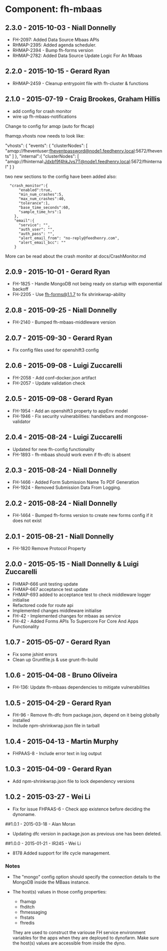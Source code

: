 # Component: fh-mbaas

## 2.3.0 - 2015-10-03 - Niall Donnelly

* FH-2097: Added Data Source Mbaas APIs
* RHMAP-2395: Added agenda scheduler. 
* RHMAP-2394 - Bump fh-forms version
* RHMAP-2782: Added Data Source Update Logic For An Mbaas

## 2.2.0 - 2015-10-15 - Gerard Ryan
* RHMAP-2459 - Cleanup entrypoint file with fh-cluster & functions

## 2.1.0 - 2015-07-19 - Craig Brookes, Graham Hillis
* add config for crash monitor
* wire up fh-mbaas-notifications

Change to config for amqp (auto for fhcap)

fhamqp.vhosts now needs to look like:

"vhosts": {
      "events": {
        "clusterNodes": [
          "amqp://fheventuser:fheventpassword@node1.feedhenry.local:5672/fhevents"
        ]
      },
      "internal":{
        "clusterNodes": [
          "amqp://fhinternal:Jdxbf9f4hkJvs7T@node1.feedhenry.local:5672/fhinternal"
        ]
      }

two new sections to the config have been added also:

      "crash_monitor":{
          "enabled":true,
          "min_num_crashes":5,
          "max_num_crashes":40,
          "tolerance":1,
          "base_time_seconds":60,
          "sample_time_hrs":1
        },
        "email":{
          "service": "",
          "auth_user": "",
          "auth_pass": "",
          "alert_email_from": "no-reply@feedhenry.com",
          "alert_email_bcc": ""
        }

More can be read about the crash monitor at docs/CrashMonitor.md

## 2.0.9 - 2015-10-01 - Gerard Ryan
* FH-1825 - Handle MongoDB not being ready on startup with exponential backoff
* FH-2205 - Use fh-forms@1.1.7 to fix shrinkwrap-ability

## 2.0.8 - 2015-09-25 - Niall Donnelly
* FH-2140 - Bumped fh-mbaas-middleware version

## 2.0.7 - 2015-09-30 - Gerard Ryan
* Fix config files used for openshift3 config

## 2.0.6 - 2015-09-08 - Luigi Zuccarelli
* FH-2058 - Add conf-docker.json artifact
* FH-2057 - Update validation check

## 2.0.5 - 2015-09-08 - Gerard Ryan
* FH-1954 - Add an openshift3 property to appEnv model
* FH-1946 - Fix security vulnerabilities: handlebars and mongoose-validator

## 2.0.4 - 2015-08-24 - Luigi Zuccarelli
* Updated for new fh-config functionality
* FH-1893 - fh-mbaas should work even if fh-dfc is absent

## 2.0.3 - 2015-08-24 - Niall Donnelly

* FH-1466 - Added Form Submission Name To PDF Generation
* FH-1924 - Removed Submission Data From Logging.

## 2.0.2 - 2015-08-24 - Niall Donnelly

* FH-1464 - Bumped fh-forms version to create new forms config if it does not exist

## 2.0.1 - 2015-08-21 - Niall Donnelly

* FH-1820 Remove Protocol Property

## 2.0.0 - 2015-05-15 - Niall Donnelly & Luigi Zuccarelli
* FHMAP-666 unit testing update
* FHMAP-667 acceptance test update
* FHMAP-693 added to acceptance test to check middleware logger initialise
* Refactored code for route api
* Implemented changes middleware initialise
* FH-42 - Implemented changes for mbaas as service
* FH-42 - Added Forms APIs To Supercore For Core And Apps Functionality

## 1.0.7 - 2015-05-07 - Gerard Ryan
* Fix some jshint errors
* Clean up Gruntfile.js & use grunt-fh-build

## 1.0.6 - 2015-04-08 - Bruno Oliveira
* FH-136: Update fh-mbaas dependencies to mitigate vulnerabilities

## 1.0.5 - 2015-04-29 - Gerard Ryan
* FH-96 - Remove fh-dfc from package.json, depend on it being globally installed
* Include npm-shrinkwrap.json file in tarball

## 1.0.4 - 2015-04-13 - Martin Murphy
* FHPAAS-8 - Include error text in log output

## 1.0.3 - 2015-04-09 - Gerard Ryan
* Add npm-shrinkwrap.json file to lock dependency versions

## 1.0.2 - 2015-03-27 - Wei Li
* Fix for issue FHPAAS-6 - Check app existence before deciding the dynoname.

##1.0.1 - 2015-03-18 - Alan Moran

* Updating dfc version in package.json as previous one has been deleted.

##1.0.0 - 2015-01-21 - IR245 - Wei Li

* 8178 Added support for life cycle management.

### Notes

* The "mongo" config option should specify the connection details to the MongoDB inside the MBaas instance.

* The host(s) values in those config properties:

  * fhamqp
  * fhditch
  * fhmessaging
  * fhstats
  * fhredis

  They are used to construct the variouse FH service environment variables for the apps when they are deployed to dynofarm. Make sure the host(s) values are accessible from inside the dyno.
